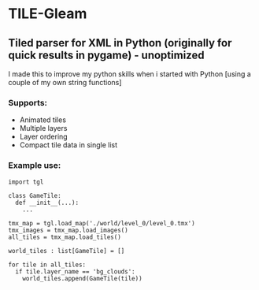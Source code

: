 # TILE-Gleam
## Tiled parser for XML in Python (originally for quick results in pygame) - unoptimized

I made this to improve my python skills when i started with Python
[using a couple of my own string functions]

### Supports:
- Animated tiles
- Multiple layers
- Layer ordering
- Compact tile data in single list


### Example use:
```
import tgl

class GameTile:
  def __init__(...):
    ...

tmx_map = tgl.load_map('./world/level_0/level_0.tmx')
tmx_images = tmx_map.load_images()
all_tiles = tmx_map.load_tiles()

world_tiles : list[GameTile] = []

for tile in all_tiles:
  if tile.layer_name == 'bg_clouds':
    world_tiles.append(GameTile(tile))
```
